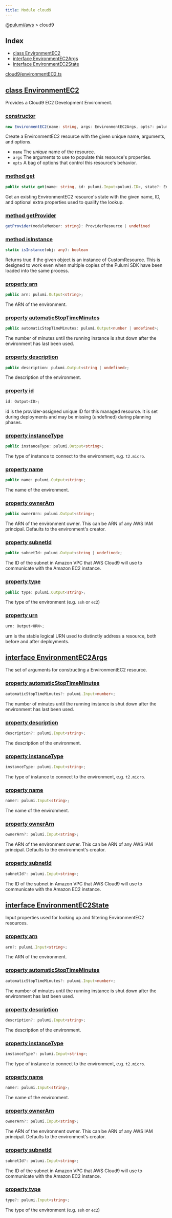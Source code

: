 ```yaml
---
title: Module cloud9
---
```


<a href="../index.html">@pulumi/aws</a> &gt; cloud9

<h2 class="pdoc-module-header">Index</h2>

* <a href="#EnvironmentEC2">class EnvironmentEC2</a>
* <a href="#EnvironmentEC2Args">interface EnvironmentEC2Args</a>
* <a href="#EnvironmentEC2State">interface EnvironmentEC2State</a>

<a href="https://github.com/pulumi/pulumi-aws/blob/master/sdk/nodejs/cloud9/environmentEC2.ts">cloud9/environmentEC2.ts</a> 


<h2 class="pdoc-module-header" id="EnvironmentEC2">
<a class="pdoc-member-name" href="https://github.com/pulumi/pulumi-aws/blob/master/sdk/nodejs/cloud9/environmentEC2.ts#L9">class EnvironmentEC2</a>
</h2>

Provides a Cloud9 EC2 Development Environment.

<h3 class="pdoc-member-header">
<a class="pdoc-child-name" href="https://github.com/pulumi/pulumi-aws/blob/master/sdk/nodejs/cloud9/environmentEC2.ts#L53">constructor</a>
</h3>

```typescript
new EnvironmentEC2(name: string, args: EnvironmentEC2Args, opts?: pulumi.CustomResourceOptions)
```


Create a EnvironmentEC2 resource with the given unique name, arguments, and options.

* `name` The _unique_ name of the resource.
* `args` The arguments to use to populate this resource&#39;s properties.
* `opts` A bag of options that control this resource&#39;s behavior.

<h3 class="pdoc-member-header">
<a class="pdoc-child-name" href="https://github.com/pulumi/pulumi-aws/blob/master/sdk/nodejs/cloud9/environmentEC2.ts#L18">method get</a>
</h3>

```typescript
public static get(name: string, id: pulumi.Input<pulumi.ID>, state?: EnvironmentEC2State): EnvironmentEC2
```


Get an existing EnvironmentEC2 resource's state with the given name, ID, and optional extra
properties used to qualify the lookup.

<h3 class="pdoc-member-header">
<a class="pdoc-child-name" href="https://github.com/pulumi/pulumi-aws/blob/master/sdk/nodejs/node_modules/@pulumi/pulumi/resource.d.ts#L13">method getProvider</a>
</h3>

```typescript
getProvider(moduleMember: string): ProviderResource | undefined
```

<h3 class="pdoc-member-header">
<a class="pdoc-child-name" href="https://github.com/pulumi/pulumi-aws/blob/master/sdk/nodejs/node_modules/@pulumi/pulumi/resource.d.ts#L85">method isInstance</a>
</h3>

```typescript
static isInstance(obj: any): boolean
```


Returns true if the given object is an instance of CustomResource.  This is designed to work even when
multiple copies of the Pulumi SDK have been loaded into the same process.

<h3 class="pdoc-member-header">
<a class="pdoc-child-name" href="https://github.com/pulumi/pulumi-aws/blob/master/sdk/nodejs/cloud9/environmentEC2.ts#L25">property arn</a>
</h3>

```typescript
public arn: pulumi.Output<string>;
```


The ARN of the environment.

<h3 class="pdoc-member-header">
<a class="pdoc-child-name" href="https://github.com/pulumi/pulumi-aws/blob/master/sdk/nodejs/cloud9/environmentEC2.ts#L29">property automaticStopTimeMinutes</a>
</h3>

```typescript
public automaticStopTimeMinutes: pulumi.Output<number | undefined>;
```


The number of minutes until the running instance is shut down after the environment has last been used.

<h3 class="pdoc-member-header">
<a class="pdoc-child-name" href="https://github.com/pulumi/pulumi-aws/blob/master/sdk/nodejs/cloud9/environmentEC2.ts#L33">property description</a>
</h3>

```typescript
public description: pulumi.Output<string | undefined>;
```


The description of the environment.

<h3 class="pdoc-member-header">
<a class="pdoc-child-name" href="https://github.com/pulumi/pulumi-aws/blob/master/sdk/nodejs/node_modules/@pulumi/pulumi/resource.d.ts#L80">property id</a>
</h3>

```typescript
id: Output<ID>;
```


id is the provider-assigned unique ID for this managed resource.  It is set during
deployments and may be missing (undefined) during planning phases.

<h3 class="pdoc-member-header">
<a class="pdoc-child-name" href="https://github.com/pulumi/pulumi-aws/blob/master/sdk/nodejs/cloud9/environmentEC2.ts#L37">property instanceType</a>
</h3>

```typescript
public instanceType: pulumi.Output<string>;
```


The type of instance to connect to the environment, e.g. `t2.micro`.

<h3 class="pdoc-member-header">
<a class="pdoc-child-name" href="https://github.com/pulumi/pulumi-aws/blob/master/sdk/nodejs/cloud9/environmentEC2.ts#L41">property name</a>
</h3>

```typescript
public name: pulumi.Output<string>;
```


The name of the environment.

<h3 class="pdoc-member-header">
<a class="pdoc-child-name" href="https://github.com/pulumi/pulumi-aws/blob/master/sdk/nodejs/cloud9/environmentEC2.ts#L45">property ownerArn</a>
</h3>

```typescript
public ownerArn: pulumi.Output<string>;
```


The ARN of the environment owner. This can be ARN of any AWS IAM principal. Defaults to the environment's creator.

<h3 class="pdoc-member-header">
<a class="pdoc-child-name" href="https://github.com/pulumi/pulumi-aws/blob/master/sdk/nodejs/cloud9/environmentEC2.ts#L49">property subnetId</a>
</h3>

```typescript
public subnetId: pulumi.Output<string | undefined>;
```


The ID of the subnet in Amazon VPC that AWS Cloud9 will use to communicate with the Amazon EC2 instance.

<h3 class="pdoc-member-header">
<a class="pdoc-child-name" href="https://github.com/pulumi/pulumi-aws/blob/master/sdk/nodejs/cloud9/environmentEC2.ts#L53">property type</a>
</h3>

```typescript
public type: pulumi.Output<string>;
```


The type of the environment (e.g. `ssh` or `ec2`)

<h3 class="pdoc-member-header">
<a class="pdoc-child-name" href="https://github.com/pulumi/pulumi-aws/blob/master/sdk/nodejs/node_modules/@pulumi/pulumi/resource.d.ts#L11">property urn</a>
</h3>

```typescript
urn: Output<URN>;
```


urn is the stable logical URN used to distinctly address a resource, both before and after
deployments.

<h2 class="pdoc-module-header" id="EnvironmentEC2Args">
<a class="pdoc-member-name" href="https://github.com/pulumi/pulumi-aws/blob/master/sdk/nodejs/cloud9/environmentEC2.ts#L134">interface EnvironmentEC2Args</a>
</h2>

The set of arguments for constructing a EnvironmentEC2 resource.

<h3 class="pdoc-member-header">
<a class="pdoc-child-name" href="https://github.com/pulumi/pulumi-aws/blob/master/sdk/nodejs/cloud9/environmentEC2.ts#L138">property automaticStopTimeMinutes</a>
</h3>

```typescript
automaticStopTimeMinutes?: pulumi.Input<number>;
```


The number of minutes until the running instance is shut down after the environment has last been used.

<h3 class="pdoc-member-header">
<a class="pdoc-child-name" href="https://github.com/pulumi/pulumi-aws/blob/master/sdk/nodejs/cloud9/environmentEC2.ts#L142">property description</a>
</h3>

```typescript
description?: pulumi.Input<string>;
```


The description of the environment.

<h3 class="pdoc-member-header">
<a class="pdoc-child-name" href="https://github.com/pulumi/pulumi-aws/blob/master/sdk/nodejs/cloud9/environmentEC2.ts#L146">property instanceType</a>
</h3>

```typescript
instanceType: pulumi.Input<string>;
```


The type of instance to connect to the environment, e.g. `t2.micro`.

<h3 class="pdoc-member-header">
<a class="pdoc-child-name" href="https://github.com/pulumi/pulumi-aws/blob/master/sdk/nodejs/cloud9/environmentEC2.ts#L150">property name</a>
</h3>

```typescript
name?: pulumi.Input<string>;
```


The name of the environment.

<h3 class="pdoc-member-header">
<a class="pdoc-child-name" href="https://github.com/pulumi/pulumi-aws/blob/master/sdk/nodejs/cloud9/environmentEC2.ts#L154">property ownerArn</a>
</h3>

```typescript
ownerArn?: pulumi.Input<string>;
```


The ARN of the environment owner. This can be ARN of any AWS IAM principal. Defaults to the environment's creator.

<h3 class="pdoc-member-header">
<a class="pdoc-child-name" href="https://github.com/pulumi/pulumi-aws/blob/master/sdk/nodejs/cloud9/environmentEC2.ts#L158">property subnetId</a>
</h3>

```typescript
subnetId?: pulumi.Input<string>;
```


The ID of the subnet in Amazon VPC that AWS Cloud9 will use to communicate with the Amazon EC2 instance.

<h2 class="pdoc-module-header" id="EnvironmentEC2State">
<a class="pdoc-member-name" href="https://github.com/pulumi/pulumi-aws/blob/master/sdk/nodejs/cloud9/environmentEC2.ts#L96">interface EnvironmentEC2State</a>
</h2>

Input properties used for looking up and filtering EnvironmentEC2 resources.

<h3 class="pdoc-member-header">
<a class="pdoc-child-name" href="https://github.com/pulumi/pulumi-aws/blob/master/sdk/nodejs/cloud9/environmentEC2.ts#L100">property arn</a>
</h3>

```typescript
arn?: pulumi.Input<string>;
```


The ARN of the environment.

<h3 class="pdoc-member-header">
<a class="pdoc-child-name" href="https://github.com/pulumi/pulumi-aws/blob/master/sdk/nodejs/cloud9/environmentEC2.ts#L104">property automaticStopTimeMinutes</a>
</h3>

```typescript
automaticStopTimeMinutes?: pulumi.Input<number>;
```


The number of minutes until the running instance is shut down after the environment has last been used.

<h3 class="pdoc-member-header">
<a class="pdoc-child-name" href="https://github.com/pulumi/pulumi-aws/blob/master/sdk/nodejs/cloud9/environmentEC2.ts#L108">property description</a>
</h3>

```typescript
description?: pulumi.Input<string>;
```


The description of the environment.

<h3 class="pdoc-member-header">
<a class="pdoc-child-name" href="https://github.com/pulumi/pulumi-aws/blob/master/sdk/nodejs/cloud9/environmentEC2.ts#L112">property instanceType</a>
</h3>

```typescript
instanceType?: pulumi.Input<string>;
```


The type of instance to connect to the environment, e.g. `t2.micro`.

<h3 class="pdoc-member-header">
<a class="pdoc-child-name" href="https://github.com/pulumi/pulumi-aws/blob/master/sdk/nodejs/cloud9/environmentEC2.ts#L116">property name</a>
</h3>

```typescript
name?: pulumi.Input<string>;
```


The name of the environment.

<h3 class="pdoc-member-header">
<a class="pdoc-child-name" href="https://github.com/pulumi/pulumi-aws/blob/master/sdk/nodejs/cloud9/environmentEC2.ts#L120">property ownerArn</a>
</h3>

```typescript
ownerArn?: pulumi.Input<string>;
```


The ARN of the environment owner. This can be ARN of any AWS IAM principal. Defaults to the environment's creator.

<h3 class="pdoc-member-header">
<a class="pdoc-child-name" href="https://github.com/pulumi/pulumi-aws/blob/master/sdk/nodejs/cloud9/environmentEC2.ts#L124">property subnetId</a>
</h3>

```typescript
subnetId?: pulumi.Input<string>;
```


The ID of the subnet in Amazon VPC that AWS Cloud9 will use to communicate with the Amazon EC2 instance.

<h3 class="pdoc-member-header">
<a class="pdoc-child-name" href="https://github.com/pulumi/pulumi-aws/blob/master/sdk/nodejs/cloud9/environmentEC2.ts#L128">property type</a>
</h3>

```typescript
type?: pulumi.Input<string>;
```


The type of the environment (e.g. `ssh` or `ec2`)

